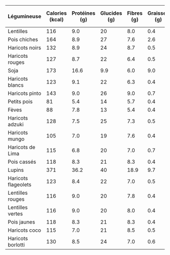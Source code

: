 | Légumineuse         | Calories (kcal) | Protéines (g) | Glucides (g) | Fibres (g) | Graisses (g) | Graisses Saturées (g) | Sucres (g) | Sel (g) |
| ------------------- | --------------- | ------------- | ------------ | ---------- | ------------ | --------------------- | ---------- | ------- |
| Lentilles           | 116             | 9.0           | 20           | 8.0        | 0.4          | 0.1                   | 1.8        | 0.02    |
| Pois chiches        | 164             | 8.9           | 27           | 7.6        | 2.6          | 0.3                   | 4.8        | 0.01    |
| Haricots noirs      | 132             | 8.9           | 24           | 8.7        | 0.5          | 0.1                   | 0.6        | 0.02    |
| Haricots rouges     | 127             | 8.7           | 22           | 6.4        | 0.5          | 0.1                   | 0.3        | 0.02    |
| Soja                | 173             | 16.6          | 9.9          | 6.0        | 9.0          | 1.3                   | 3.0        | 0.0     |
| Haricots blancs     | 123             | 9.1           | 22           | 6.3        | 0.4          | 0.1                   | 0.6        | 0.02    |
| Haricots pinto      | 143             | 9.0           | 26           | 9.0        | 0.7          | 0.2                   | 2.1        | 0.02    |
| Petits pois         | 81              | 5.4           | 14           | 5.7        | 0.4          | 0.1                   | 5.7        | 0.0     |
| Fèves               | 88              | 7.8           | 13           | 5.4        | 0.4          | 0.1                   | 2.0        | 0.0     |
| Haricots adzuki     | 128             | 7.5           | 25           | 7.3        | 0.5          | 0.2                   | 0.0        | 0.0     |
| Haricots mungo      | 105             | 7.0           | 19           | 7.6        | 0.4          | 0.1                   | 2.0        | 0.01    |
| Haricots de Lima    | 115             | 6.8           | 20           | 7.0        | 0.7          | 0.2                   | 2.2        | 0.0     |
| Pois cassés         | 118             | 8.3           | 21           | 8.3        | 0.4          | 0.1                   | 2.4        | 0.0     |
| Lupins              | 371             | 36.2          | 40           | 18.9       | 9.7          | 1.4                   | 4.0        | 0.05    |
| Haricots flageolets | 123             | 8.4           | 22           | 7.0        | 0.5          | 0.1                   | 1.0        | 0.02    |
| Lentilles rouges    | 116             | 9.0           | 20           | 7.8        | 0.4          | 0.1                   | 2.0        | 0.0     |
| Lentilles vertes    | 116             | 9.0           | 20           | 8.0        | 0.4          | 0.1                   | 1.8        | 0.02    |
| Pois jaunes         | 118             | 8.3           | 21           | 8.3        | 0.4          | 0.1                   | 2 4        | 0.0     |
| Haricots coco       | 115             | 7.0           | 21           | 8.5        | 0.5          | 0.1                   | 2.1        | 0.02    |
| Haricots borlotti   | 130             | 8.5           | 24           | 7.0        | 0.6          | 0.2                   | 2.1        | 0.0     |
